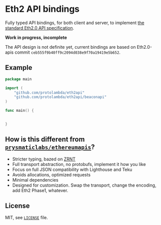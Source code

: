 # Eth2 API bindings

Fully typed API bindings, for both client and server, to implement [the standard Eth2.0 API specification](https://github.com/ethereum/eth2.0-APIs).

**Work in progress, incomplete**

The API design is not definite yet, current bindings are based on Eth2.0-apis commit `ceb555f9b40ff9c2094d038e9f70a19419e5b652`.

## Example

```go
package main

import (
	"github.com/protolambda/eth2api"
	"github.com/protolambda/eth2api/beaconapi"
)

func main() {
	

}
```

## How is this different from [`prysmaticlabs/ethereumapis`](https://github.com/prysmaticlabs/ethereumapis)?

- Stricter typing, bazed on [ZRNT](https://github.com/protolambda/zrnt)
- Full transport abstraction, no protobufs, implement it how you like
- Focus on full JSON compatibility with Lighthouse and Teku
- Avoids allocations, optimized requests
- Minimal dependencies
- Designed for customization. Swap the transport, change the encoding, add Eth2 Phase1, whatever. 

## License

MIT, see [`LICENSE`](./LICENSE) file.
